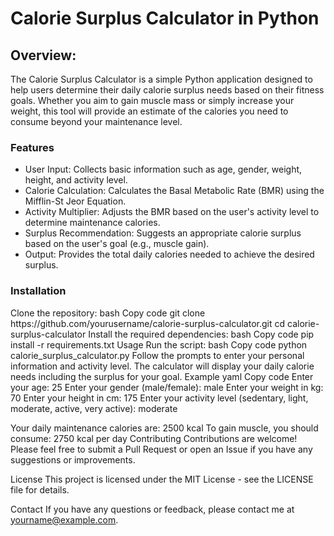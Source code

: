 # Calorie Surplus Calculator in Python
## Overview:
<p>The Calorie Surplus Calculator is a simple Python application designed to help users determine their daily calorie surplus needs based on their fitness goals. Whether you aim to gain muscle mass or simply increase your weight, this tool will provide an estimate of the calories you need to consume beyond your maintenance level.</p>
<h3>Features</h3>
<ul>
<li>User Input: Collects basic information such as age, gender, weight, height, and activity level.</li>
<li>Calorie Calculation: Calculates the Basal Metabolic Rate (BMR) using the Mifflin-St Jeor Equation.</li>
<li>Activity Multiplier: Adjusts the BMR based on the user's activity level to determine maintenance calories.</li>
<li>Surplus Recommendation: Suggests an appropriate calorie surplus based on the user's goal (e.g., muscle gain).</li>
<li>Output: Provides the total daily calories needed to achieve the desired surplus.</li>
</ul>
<h3>Installation</h3>
Clone the repository:
bash
Copy code
git clone https://github.com/yourusername/calorie-surplus-calculator.git
cd calorie-surplus-calculator
Install the required dependencies:
bash
Copy code
pip install -r requirements.txt
Usage
Run the script:
bash
Copy code
python calorie_surplus_calculator.py
Follow the prompts to enter your personal information and activity level.
The calculator will display your daily calorie needs including the surplus for your goal.
Example
yaml
Copy code
Enter your age: 25
Enter your gender (male/female): male
Enter your weight in kg: 70
Enter your height in cm: 175
Enter your activity level (sedentary, light, moderate, active, very active): moderate

Your daily maintenance calories are: 2500 kcal
To gain muscle, you should consume: 2750 kcal per day
Contributing
Contributions are welcome! Please feel free to submit a Pull Request or open an Issue if you have any suggestions or improvements.

License
This project is licensed under the MIT License - see the LICENSE file for details.

Contact
If you have any questions or feedback, please contact me at yourname@example.com.
